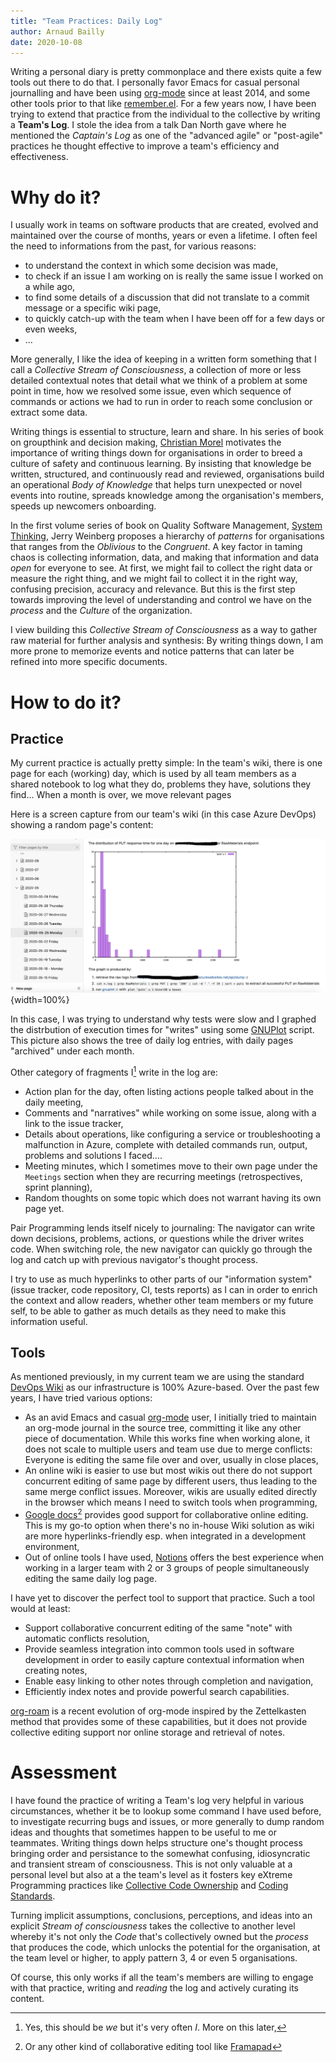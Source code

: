 ```yaml
---
title: "Team Practices: Daily Log"
author: Arnaud Bailly
date: 2020-10-08
---
```


Writing a personal diary is pretty commonplace and there exists quite a few tools out there to do that. I personally favor Emacs for casual personal journalling and have been using [org-mode]() since at least 2014, and some other tools prior to that like [remember.el]().
For a few years now, I have been trying to extend that practice from the individual to the collective by writing a **Team's Log**. I stole the idea from a talk Dan North gave where he mentioned the _Captain's Log_ as one of the "advanced agile" or "post-agile" practices he thought effective to improve a team's efficiency and effectiveness.

# Why do it?

I usually work in teams on software products that are created, evolved and maintained over the course of months, years or even a lifetime. I often feel the need to informations from the past, for various reasons:

- to understand the context in which some decision was made,
- to check if an issue I am working on is really the same issue I worked on a while ago,
- to find some details of a discussion that did not translate to a commit message or a specific wiki page,
- to quickly catch-up with the team when I have been off for a few days or even weeks,
- ...

More generally, I like the idea of keeping in a written form something that I call a _Collective Stream of Consciousness_, a collection of more or less detailed contextual notes that detail what we think of a problem at some point in time, how we resolved some issue, even which sequence of commands or actions we had to run in order to reach some conclusion or extract some data.

Writing things is essential to structure, learn and share. In his series of book on groupthink and decision making, [Christian Morel](decisions-absurdes.html) motivates the importance of writing things down for organisations in order to breed a culture of safety and continuous learning. By insisting that knowledge be written, structured, and continuously read and reviewed, organisations build an operational _Body of Knowledge_ that helps turn unexpected or novel events into routine, spreads knowledge among the organisation's members, speeds up newcomers onboarding.

In the first volume series of book on Quality Software Management, [System Thinking](https://geraldmweinberg.com/Site/QSM_vol_1.html), Jerry Weinberg proposes a hierarchy of _patterns_ for organisations that ranges from the _Oblivious_ to the _Congruent_.  A key factor in taming chaos is collecting information, data, and making that information and data _open_ for everyone to see. At first, we might fail to collect the right data or measure the right thing, and we might fail to collect it in the right way, confusing precision, accuracy and relevance. But this is the first step towards improving the level of understanding and control we have on the _process_ and the _Culture_ of the organization.

I view building this _Collective Stream of Consciousness_ as a way to gather raw material for further analysis and synthesis: By writing things down, I am more prone to memorize events and notice patterns that can later be refined into more specific documents.

# How to do it?

## Practice

My current practice is actually pretty simple: In the team's wiki, there is one page for each (working) day, which is used by all team members as a shared notebook to log what they do, problems they have, solutions they find... When a month is over, we move relevant pages

Here is a screen capture from our team's wiki (in this case Azure DevOps) showing a random page's content:

![](/images/sample-team-log.png){width=100%}

In this case, I was trying to understand why tests were slow and I graphed the distrbution of execution times for "writes" using some [GNUPlot](http://www.gnuplot.info/) script. This picture also shows the tree of daily log entries, with daily pages "archived" under each month.

Other category of fragments I[^1] write in the log are:

- Action plan for the day, often listing actions people talked about in the daily meeting,
- Comments and "narratives" while working on some issue, along with a link to the issue tracker,
- Details about operations, like configuring a service or troubleshooting a malfunction in Azure, complete with detailed commands run, output, problems and solutions I faced....
- Meeting minutes, which I sometimes move to their own page under the `Meetings` section when they are recurring meetings (retrospectives, sprint planning),
- Random thoughts on some topic which does not warrant having its own page yet.

Pair Programming lends itself nicely to journaling: The navigator can write down decisions, problems, actions, or questions while the driver writes code. When switching role, the new navigator can quickly go through the log and catch up with previous navigator's thought process.

I try to use as much hyperlinks to other parts of our "information system" (issue tracker, code repository, CI, tests reports) as I can in order to enrich the context and allow readers, whether other team members or my future self, to be able to gather as much details as they need to make this information useful.

## Tools

As mentioned previously, in my current team we are using the standard [DevOps Wiki](https://docs.microsoft.com/en-us/azure/devops/project/wiki/about-readme-wiki) as our infrastructure is 100% Azure-based. Over the past few years, I have tried various options:

- As an avid Emacs and casual [org-mode](https://orgmode.org/) user, I initially tried to maintain an org-mode journal in the source tree, committing it like any other piece of documentation. While this works fine when working alone, it does not scale to multiple users and team use due to merge conflicts: Everyone is editing the same file over and over, usually in close places,
- An online wiki is easier to use but most wikis out there do not support concurrent editing of same page by different users, thus leading to the same merge conflict issues. Moreover, wikis are usually edited directly in the browser which means I need to switch tools when programming,
- [Google docs](https://docs.google.com)[^2] provides good support for collaborative online editing. This is my go-to option when there's no in-house Wiki solution as wiki are more hyperlinks-friendly esp. when integrated in a development environment,
- Out of online tools I have used, [Notions](https://www.notion.so/) offers the best experience when working in a larger team with 2 or 3 groups of people simultaneously editing the same daily log page.

I have yet to discover the perfect tool to support that practice. Such a tool would at least:

- Support collaborative concurrent editing of the same "note" with automatic conflicts resolution,
- Provide seamless integration into common tools used in software development in order to easily capture contextual information when creating notes,
- Enable easy linking to other notes through completion and navigation,
- Efficiently index notes and provide powerful search capabilities.

[org-roam](https://www.orgroam.com/) is a recent evolution of org-mode inspired by the Zettelkasten method that provides some of these capabilities, but it does not provide collective editing support nor online storage and retrieval of notes.

# Assessment

I have found the practice of writing a Team's log very helpful in various circumstances, whether it be to lookup some command I have used before, to investigate recurring bugs and issues, or more generally to dump random ideas and thoughts that sometimes happen to be useful to me or teammates. Writing things down helps structure one's thought process bringing order and persistance to the somewhat confusing, idiosyncratic and transient stream of consciousness. This is not only valuable at a personal level but also at a the team's level as it fosters key eXtreme Programming practices like [Collective Code Ownership]() and [Coding Standards]().

Turning implicit assumptions, conclusions, perceptions, and ideas into an explicit _Stream of consciousness_ takes the collective to another level whereby it's not only the _Code_ that's collectively owned but the _process_ that produces the code, which unlocks the potential for the organisation, at the team level or higher, to apply pattern 3, 4 or even 5 organisations.

Of course, this only works if all the team's members are willing to engage with that practice, writing and _reading_ the log and actively curating its content.

[^1]: Yes, this should be _we_ but it's very often _I_. More on this later,

[^2]: Or any other kind of collaborative editing tool like [Framapad](https://framapad.org/en/)
